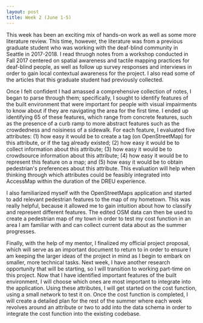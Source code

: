 ```yaml
---
layout: post
title: Week 2 (June 1-5)
---
```


This week has been an exciting mix of hands-on work as well as some more literature review. This time, however, the literature was from a previous graduate student who was working with the deaf-blind community in Seattle in 2017-2018. I read thruogh notes from a workshop conducted in Fall 2017 centered on spatial awareness and tactile mapping practices for deaf-blind people, as well as follow up survey responses and interviews in order to gain local contextual awareness for the project. I also read some of the articles that this graduate student had previously collected.  

Once I felt confident I had amassed a comprehensive collection of notes, I began to parse through them; specifically, I sought to identify features of the built environment that were important for people with visual impairments to know about if they are navigating the area for the first time. I ended up identifying 65 of these features, which range from concrete features, such as the presence of a curb ramp to more abstract features such as the crowdedness and noisiness of a sidewalk. For each feature, I evaluated five attributes: (1) how easy it would be to create a tag (on OpenStreetMap) for this attribute, or if the tag already existed; (2) how easy it would be to collect information about this attribute; (3) how easy it would be to crowdsource information about this attribute; (4) how easy it would be to represent this feature on a map; and (5) how easy it would be to obtain pedestrian's preferences about this attribute. This evaluation will help when thinking through which attributes could be feasibly integrated into AccessMap within the duration of the DREU experience.

I also familiarized myself with the OpenStreetMaps application and started to add relevant pedestrian features to the map of my hometown. This was really helpful, because it allowed me to gain intuition about how to classify and represent different features. The edited OSM data can then be used to create a pedestrian map of my town in order to test my cost function in an area I am familiar with and can collect current data about as the summer progresses.

Finally, with the help of my mentor, I finalized my official project proposal, which will serve as an important document to return to in order to ensure I am keeping the larger ideas of the project in mind as I begin to embark on smaller, more technical tasks. Next week, I have another research opportunity that will be starting, so I will transition to working part-time on this project. Now that I have identified important features of the built environment, I will choose which ones are most important to integrate into the application. Using these attributes, I will get started on the cost function, using a small network to test it on. Once the cost function is completed, I will create a detailed plan for the rest of the summer where each week revolves around an attribute or two to add into the data schema in order to integrate the cost function into the existing codebase.
